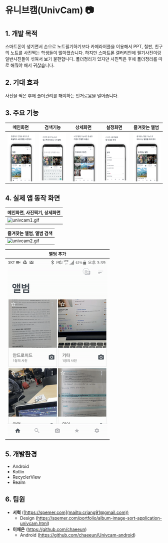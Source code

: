 # 유니브캠(UnivCam) 📷

## 1. 개발 목적
스마트폰이 생기면서 손으로 노트필기하기보다 카메라어플을 이용해서 PPT, 칠판, 친구의 노트를 사진찍는 학생들이 많아졌습니다. 
하지만 스마트폰 갤러리안에 필기사진이랑 일반사진들이 섞여서 보기 불편합니다.
폴더정리가 있지만 사진찍은 후에 폴더정리를 따로 해줘야 해서 귀찮습니다.

## 2. 기대 효과
사진을 찍은 후에 폴더관리를 해야하는 번거로움을 덜어줍니다.

## 3. 주요 기능 
| 메인화면 | 검색기능 |  상세화면   | 설정화면   | 즐겨찾는 앨범   | 
| --- | --- | --- | --- | --- | 
| ![intro](intro.png)  | ![intro2](intro2.png) | ![intro3](intro3.png) | ![intro4](intro4.png) | ![intro5](intro5.png) | 

 

## 4. 실제 앱 동작 화면
| 메인화면, 사진찍기, 상세화면 | 
| --- | 
| ![univcam1.gif](univcam1.gif)  | 


| 즐겨찾는 앨범, 앨범 검색 | 
| --- | 
| ![univcam2.gif](univcam2.gif)  | 


| 앨범 추가  | 
| --- | 
| ![univcam3.gif](univcam3.gif)  | 

## 5. 개발환경
- Android
- Kotlin
- RecyclerView
- Realm

## 6. 팀원

- **서혁** ([https://spemer.com](mailto:crjang91@gmail.com))
  - Design (https://spemer.com/portfolio/album-image-sort-application-univcam.html)
- **이채은** (https://github.com/chaeeun)
  - Android (https://github.com/chaeeun/Univcam-android)
